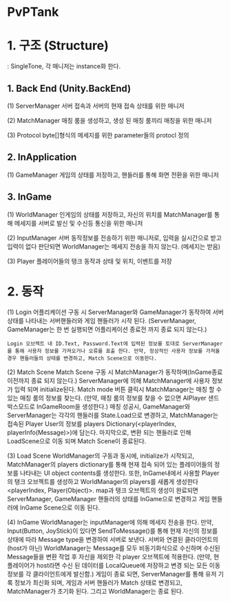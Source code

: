 # PvPTank
<h1> 1. 구조 (Structure)</h1>
  : SingleTone, 각 매니저는 instance화 한다.
  
  
<h2> 1. Back End (Unity.BackEnd) </h2>

  (1) ServerManager
    서버 접속과 서버의 현재 접속 상태를 위한 매니저
    
  (2) MatchManager
    매칭 룸을 생성하고, 생성 된 매칭 룸끼리 매칭을 위한 매니저
    
  (3) Protocol
    byte[]형식의 메세지를 위한 parameter들의 protocl 정의

<h2> 2. InApplication </h2>
  (1) GameManager
    게임의 상태를 저장하고, 핸들러를 통해 화면 전환을 위한 매니저

<h2> 3. InGame </h2>
  (1) WorldManager
    인게임의 상태를 저장하고, 자신의 위치를 MatchManager를 통해 메세지를 서버로 발신 및 수신등 통신을 위한 매니저
    
  (2) InputManager
    서버 동작정보를 전송하기 위한 매니저로, 입력을 실시간으로 받고 입력이 없다 판단되면 WorldManager는 메세지 전송을 하지 않는다. (메세지는 받음)
    
  (3) Player
    플레이어들의 탱크 동작과 상태 및 위치, 이벤트를 저장

<h1> 2. 동작 </h1>
  (1) Login
    어플리케이션 구동 시 ServerManager와 GameManager가 동작하여 서버상태를 나타내는 서버핸들러와 게임 핸들러가 시작 된다. (ServerManager, GameManager는 한 번 실행되면 어플리케이션 종료전 까지 종료 되지 않는다.)
    
    Login 오브젝트 내 ID.Text, Password.Text에 입력된 정보를 토대로 ServerManager를 통해 사용자 정보를 가져오거나 오류를 표출 한다. 만약, 정상적인 사용자 정보를 가져올 경우 핸들러들의 상태를 변경하고, Match Scene으로 이동한다.
    
  (2) Match Scene
    Match Scene 구동 시 MatchManager가 동작하며(InGame종료 이전까지 종료 되지 않는다.) ServerManager에 의해 MatchManager에 사용자 정보가 입력 되며 initialize된다. Match mode 버튼 클릭시 MatchManager는 매칭 할 수 있는 매칭 룸의 정보를 찾는다. (만약, 매칭 룸의 정보를 찾을 수 없으면 AIPlayer 샌드박스모드로 InGameRoom을 생성한다.) 매칭 성공시, GameManager와 ServerManager는 각각의 핸들러를 State.Load으로 변경하고, MatchManager는 접속된 Player User의 정보를 players Dictionary(<playerIndex, playerInfo(Message)>)에 담는다. 마지막으로, 변환 되는 핸들러로 인해 LoadScene으로 이동 되며 Match Scene이 종료된다.
    
  (3) Load Scene
    WorldManager의 구동과 동시에, initialize가 시작되고, MatchManager의 players dictionary를 통해 현재 접속 되어 있는 플레이어들의 정보를 나타내는 UI object contents를 생성한다. 또한, InGame내에서 사용할 Player의 탱크 오브젝트를 생성하고 WorldManager의 players를 새롭게 생성한다 <playerIndex, Player(Object)>.
  map과 탱크 오브젝트의 생성이 완료되면 ServerManager, GameManager 핸들러의 상태를 InGame으로 변경하고 게임 핸들러에 InGame Scene으로 이동 된다.
  
  (4) InGame
    WorldManager는 inputManager에 의해 메세지 전송을 한다. 만약, Input(Button, JoyStick)이 있다면 SendToMessage()를 통해 현재 자신의 정보를 상태에 따라 Message type을 변경하여 서버로 보낸다. 
    서버와 연결된 클라이언트의(host가 아닌) WorldManager는 Message를 모두 비동기화식으로 수신하며 수신된 Message들을 변환 작업 후 자신을 제외한 각 player 오브젝트에 적용한다. (만약, 현 플레이어가 host라면 수신 된 데이터를 LocalQueue에 저장하고 변경 되는 모든 이동 정보를 각 클라이언트에게 발신함.)
  게임이 종료 되면, ServerManager를 통해 유저 기록 정보가 최신화 되며, 게임과 서버 핸들러가 Match 상태로 변경되고, MatchManager가 초기화 된다. 그리고 WorldManager는 종료 된다.

